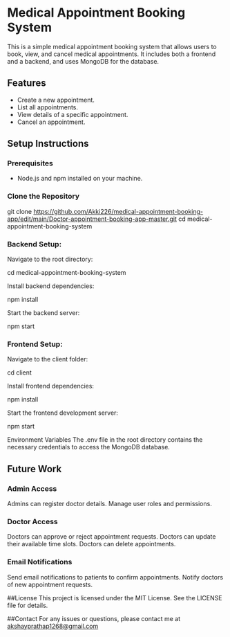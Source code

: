 # Medical Appointment Booking System

This is a simple medical appointment booking system that allows users to book, view, and cancel medical appointments. It includes both a frontend and a backend, and uses MongoDB for the database.

## Features

- Create a new appointment.
- List all appointments.
- View details of a specific appointment.
- Cancel an appointment.

## Setup Instructions

### Prerequisites

- Node.js and npm installed on your machine.

### Clone the Repository


git clone https://github.com/Akki226/medical-appointment-booking-app/edit/main/Doctor-appointment-booking-app-master.git
cd medical-appointment-booking-system

### Backend Setup:

Navigate to the root directory:

cd medical-appointment-booking-system

Install backend dependencies:

npm install

Start the backend server:

npm start

### Frontend Setup:

Navigate to the client folder:

cd client

Install frontend dependencies:

npm install

Start the frontend development server:

npm start

Environment Variables
The .env file in the root directory contains the necessary credentials to access the MongoDB database. 

## Future Work

### Admin Access

Admins can register doctor details.
Manage user roles and permissions.

### Doctor Access

Doctors can approve or reject appointment requests.
Doctors can update their available time slots.
Doctors can delete appointments.

### Email Notifications

Send email notifications to patients to confirm appointments.
Notify doctors of new appointment requests.

##License
This project is licensed under the MIT License. See the LICENSE file for details.

##Contact
For any issues or questions, please contact me at akshayprathap1268@gmail.com
